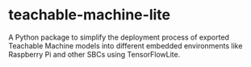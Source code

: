 # teachable-machine-lite
A Python package to simplify the deployment process of exported Teachable Machine models into different embedded environments like Raspberry Pi and other SBCs using TensorFlowLite.
